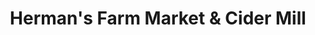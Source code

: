 ---
title: "Herman's Farm Market & Cider Mill"
url: /webster/hermans-farm-market-and-cider-mill/
shop: farm
---